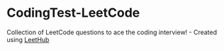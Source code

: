 # CodingTest-LeetCode
Collection of LeetCode questions to ace the coding interview! - Created using [LeetHub](https://github.com/QasimWani/LeetHub)
